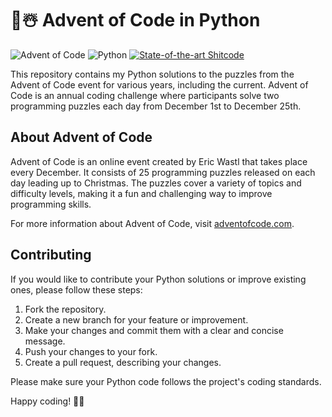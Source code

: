 # 🎄☃️ Advent of Code in Python

![Advent of Code](https://img.shields.io/badge/Advent%20of%20Code-201X%20to%202023-brightgreen) 
![Python](https://img.shields.io/badge/Python-3.x-blue)
[![State-of-the-art Shitcode](https://img.shields.io/static/v1?label=State-of-the-art&message=Shitcode&color=7B5804)](https://github.com/trekhleb/state-of-the-art-shitcode)

This repository contains my Python solutions to the puzzles from the Advent of Code event for various years, including the current. Advent of Code is an annual coding challenge where participants solve two programming puzzles each day from December 1st to December 25th.

## About Advent of Code

Advent of Code is an online event created by Eric Wastl that takes place every December. It consists of 25 programming puzzles released on each day leading up to Christmas. The puzzles cover a variety of topics and difficulty levels, making it a fun and challenging way to improve programming skills.

For more information about Advent of Code, visit [adventofcode.com](https://adventofcode.com/).

## Contributing

If you would like to contribute your Python solutions or improve existing ones, please follow these steps:

1. Fork the repository.
2. Create a new branch for your feature or improvement.
3. Make your changes and commit them with a clear and concise message.
4. Push your changes to your fork.
5. Create a pull request, describing your changes.

Please make sure your Python code follows the project's coding standards.

Happy coding! 🎄✨